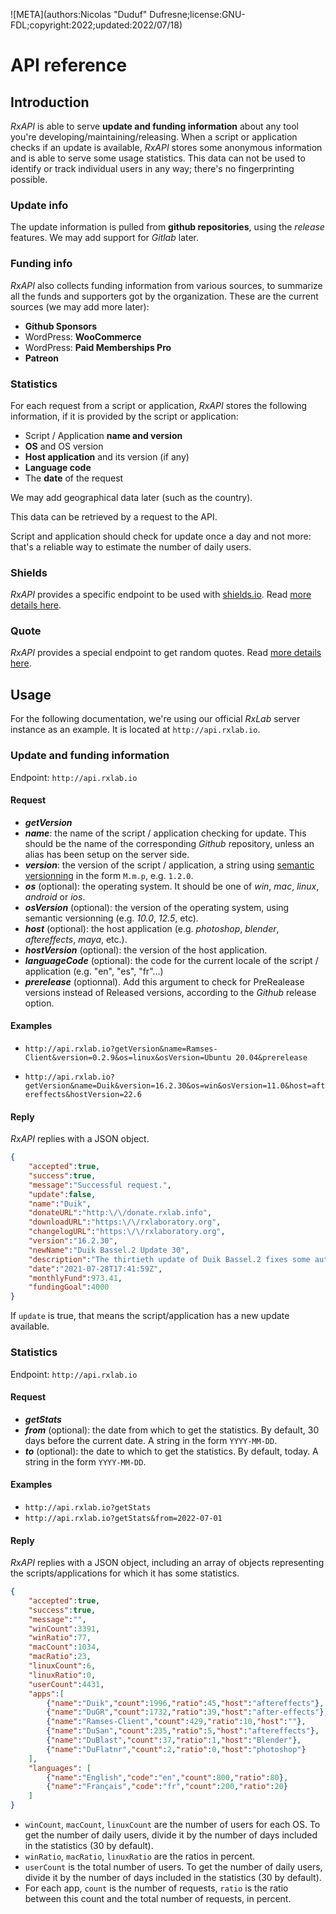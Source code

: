 ![META](authors:Nicolas "Duduf" Dufresne;license:GNU-FDL;copyright:2022;updated:2022/07/18)

# API reference

## Introduction

*RxAPI* is able to serve **update and funding information** about any tool you're developing/maintaining/releasing. When a script or application checks if an update is available, *RxAPI* stores some anonymous information and is able to serve some usage statistics. This data can not be used to identify or track individual users in any way; there's no fingerprinting possible.

### Update info

The update information is pulled from **github repositories**, using the *release* features. We may add support for *Gitlab* later.

### Funding info

*RxAPI* also collects funding information from various sources, to summarize all the funds and supporters got by the organization. These are the current sources (we may add more later):

- **Github Sponsors**
- WordPress: **WooCommerce**
- WordPress: **Paid Memberships Pro**
- **Patreon**

### Statistics

For each request from a script or application, *RxAPI* stores the following information, if it is provided by the script or application:

- Script / Application **name and version**
- **OS** and OS version
- **Host application** and its version (if any)
- **Language code**
- The **date** of the request

We may add geographical data later (such as the country).

This data can be retrieved by a request to the API.

Script and application should check for update once a day and not more: that's a reliable way to estimate the number of daily users.

### Shields

*RxAPI* provides a specific endpoint to be used with [shields.io](http://shields.io). Read [more details here](shields.md).

### Quote

*RxAPI* provides a special endpoint to get random quotes. Read [more details here](quote.md).

## Usage

For the following documentation, we're using our official *RxLab* server instance as an example. It is located at `http://api.rxlab.io`.

### Update and funding information

Endpoint: `http://api.rxlab.io`

#### Request

- ***getVersion***
- ***name***: the name of the script / application checking for update. This should be the name of the corresponding *Github* repository, unless an alias has been setup on the server side.
- ***version***: the version of the script / application, a string using [semantic versionning](https://semver.org/) in the form `M.m.p`, e.g. `1.2.0`.
- ***os*** (optional): the operating system. It should be one of *win*, *mac*, *linux*, *android* or *ios*.
- ***osVersion*** (optional): the version of the operating system, using semantic versionning (e.g. *10.0*, *12.5*, etc).
- ***host*** (optional): the host application (e.g. *photoshop*, *blender*, *aftereffects*, *maya*, etc.).
- ***hostVersion*** (optional): the version of the host application.
- ***languageCode*** (optional): the code for the current locale of the script / application (e.g. "en", "es", "fr"...)
- ***prerelease*** (optionnal). Add this argument to check for PreRealease versions instead of Released versions, according to the *Github* release option.

#### Examples

- `http://api.rxlab.io?getVersion&name=Ramses-Client&version=0.2.9&os=linux&osVersion=Ubuntu 20.04&prerelease`

- `http://api.rxlab.io?getVersion&name=Duik&version=16.2.30&os=win&osVersion=11.0&host=aftereffects&hostVersion=22.6`

#### Reply

*RxAPI* replies with a JSON object.

```json
{
    "accepted":true,
    "success":true,
    "message":"Successful request.",
    "update":false,
    "name":"Duik",
    "donateURL":"http:\/\/donate.rxlab.info",
    "downloadURL":"https:\/\/rxlaboratory.org",
    "changelogURL":"https:\/\/rxlaboratory.org",
    "version":"16.2.30",
    "newName":"Duik Bassel.2 Update 30",
    "description":"The thirtieth update of Duik Bassel.2 fixes some auto-rig issues due to changes in the scripting API in After Effects 2021.\r\n\r\nAs always, it is strongly advised to update Duik as soon as you can.\r\n\r\nThe detailed list of what\u2019s new is available in the changelog [here](https:\/\/duik.rxlab.guide\/duik-16-changelog.html).\r\n\r\nHere is the [comprehensive documentation for Duik](https:\/\/duik.rxlab.guide), and here is the [reference for the Duik API](https:\/\/duik.rxlab.io\/).",
    "date":"2021-07-28T17:41:59Z",
    "monthlyFund":973.41,
    "fundingGoal":4000
}
```

If `update` is true, that means the script/application has a new update available.

### Statistics

Endpoint: `http://api.rxlab.io`

#### Request

- ***getStats***
- ***from*** (optional): the date from which to get the statistics. By default, 30 days before the current date. A string in the form `YYYY-MM-DD`.
- ***to*** (optional): the date to which to get the statistics. By default, today. A string in the form `YYYY-MM-DD`.

#### Examples

- `http://api.rxlab.io?getStats`
- `http://api.rxlab.io?getStats&from=2022-07-01`

#### Reply

*RxAPI* replies with a JSON object, including an array of objects representing the scripts/applications for which it has some statistics.

```json
{
    "accepted":true,
    "success":true,
    "message":"",
    "winCount":3391,
    "winRatio":77,
    "macCount":1034,
    "macRatio":23,
    "linuxCount":6,
    "linuxRatio":0,
    "userCount":4431,
    "apps":[
        {"name":"Duik","count":1996,"ratio":45,"host":"aftereffects"},
        {"name":"DuGR","count":1732,"ratio":39,"host":"after-effects"},
        {"name":"Ramses-Client","count":429,"ratio":10,"host":""},
        {"name":"DuSan","count":235,"ratio":5,"host":"aftereffects"},
        {"name":"DuBlast","count":37,"ratio":1,"host":"Blender"},
        {"name":"DuFlatnr","count":2,"ratio":0,"host":"photoshop"}
    ],
    "languages": [
        {"name":"English","code":"en","count":800,"ratio":80},
        {"name":"Français","code":"fr","count":200,"ratio":20}
    ]
}
```

- `winCount`, `macCount`, `linuxCount` are the number of users for each OS. To get the number of daily users, divide it by the number of days included in the statistics (30 by default).
- `winRatio`, `macRatio`, `linuxRatio` are the ratios in percent.
- `userCount` is the total number of users. To get the number of daily users, divide it by the number of days included in the statistics (30 by default).
- For each app, `count` is the number of requests, `ratio` is the ratio between this count and the total number of requests, in percent.